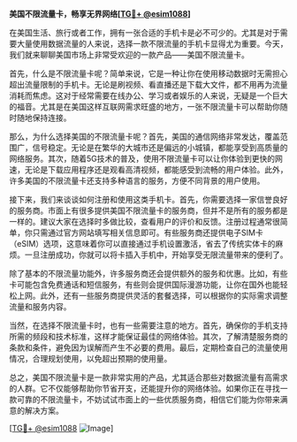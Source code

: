 **美国不限流量卡，畅享无界网络[[TG💪+ @esim1088](https://t.me/s/esim1088)]**

在美国生活、旅行或者工作，拥有一张合适的手机卡是必不可少的。尤其是对于需要大量使用数据流量的人来说，选择一款不限流量的手机卡显得尤为重要。今天，我们就来聊聊美国市场上非常受欢迎的一款产品——美国不限流量卡。

首先，什么是不限流量卡呢？简单来说，它是一种让你在使用移动数据时无需担心超出流量限制的手机卡。无论是刷视频、看直播还是下载大文件，都不用再为流量消耗而焦虑。这对于经常需要在线办公、学习或者娱乐的人来说，无疑是一个巨大的福音。尤其是在美国这样互联网需求旺盛的地方，一张不限流量卡可以帮助你随时随地保持连接。

那么，为什么选择美国的不限流量卡呢？首先，美国的通信网络非常发达，覆盖范围广，信号稳定。无论是在繁华的大城市还是偏远的小城镇，都能享受到高质量的网络服务。其次，随着5G技术的普及，使用不限流量卡可以让你体验到更快的网速，无论是下载应用程序还是观看高清视频，都能感受到流畅的用户体验。此外，许多美国的不限流量卡还支持多种语言的服务，方便不同背景的用户使用。

接下来，我们来谈谈如何注册和使用这类手机卡。首先，你需要选择一家信誉良好的服务商。市面上有很多提供美国不限流量卡的服务商，但并不是所有的服务都是一样的。建议大家在选择时多做比较，查看用户的评价和反馈。注册过程通常很简单，你只需通过官方网站填写相关信息即可。有些服务商还提供电子SIM卡（eSIM）选项，这意味着你可以直接通过手机设置激活，省去了传统实体卡的麻烦。一旦注册成功，你就可以将卡插入手机中，开始享受无限流量带来的便利了。

除了基本的不限流量功能外，许多服务商还会提供额外的服务和优惠。比如，有些卡可能包含免费通话和短信服务，有些则会提供国际漫游功能，让你在国外也能轻松上网。此外，还有一些服务商提供灵活的套餐选择，可以根据你的实际需求调整流量和服务内容。

当然，在选择不限流量卡时，也有一些需要注意的地方。首先，确保你的手机支持所需的频段和技术标准，这样才能保证最佳的网络体验。其次，了解清楚服务商的条款和条件，避免因为误解而产生不必要的费用。最后，定期检查自己的流量使用情况，合理规划使用，以免超出预期的使用量。

总之，美国不限流量卡是一款非常实用的产品，尤其适合那些对数据流量有高需求的人群。它不仅能够帮助你节省开支，还能提升你的网络体验。如果你正在寻找一款可靠的不限流量卡，不妨试试市面上的一些优质服务商，相信它们能为你带来满意的解决方案。

[[TG💪+ @esim1088](https://t.me/s/esim1088) ![Image](https://i.postimg.cc/4NQfJmqS/Snipaste-2025-05-13-00-14-12.png)]